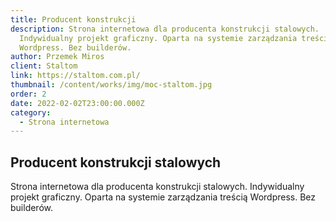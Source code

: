 ```yaml
---
title: Producent konstrukcji
description: Strona internetowa dla producenta konstrukcji stalowych.
  Indywidualny projekt graficzny. Oparta na systemie zarządzania treścią
  Wordpress. Bez builderów.
author: Przemek Miros
client: Staltom
link: https://staltom.com.pl/
thumbnail: /content/works/img/moc-staltom.jpg
order: 2
date: 2022-02-02T23:00:00.000Z
category:
  - Strona internetowa
---
```


## Producent konstrukcji stalowych

Strona internetowa dla producenta konstrukcji stalowych. Indywidualny projekt graficzny. Oparta na systemie zarządzania treścią Wordpress. Bez builderów.
